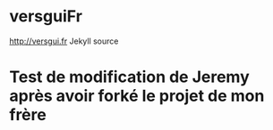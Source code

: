 # versguiFr
http://versgui.fr Jekyll source
# Test de modification de Jeremy après avoir forké le projet de mon frère
